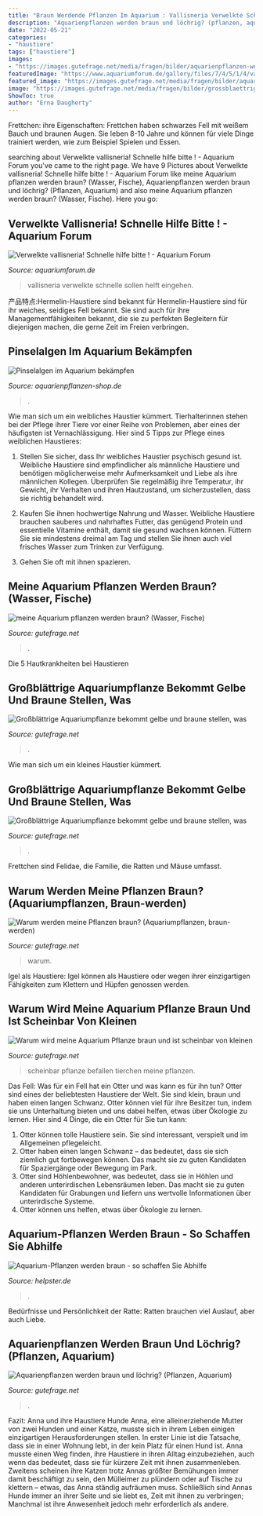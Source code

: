 ```yaml
---
title: "Braun Werdende Pflanzen Im Aquarium : Vallisneria Verwelkte Schnelle Sollen Helft Eingehen"
description: "Aquarienpflanzen werden braun und löchrig? (pflanzen, aquarium)"
date: "2022-05-21"
categories:
- "haustiere"
tags: ["haustiere"]
images:
- "https://images.gutefrage.net/media/fragen/bilder/aquarienpflanzen-werden-braun-und-loechrig/0_big.jpg?v=1501431902000"
featuredImage: "https://www.aquariumforum.de/gallery/files/7/4/5/1/4/vallisneria_neotropicalis_hp.jpg"
featured_image: "https://images.gutefrage.net/media/fragen/bilder/aquarienpflanzen-werden-braun-und-loechrig/0_big.jpg?v=1501431902000"
image: "https://images.gutefrage.net/media/fragen/bilder/grossblaettrige-aquariumpflanze-bekommt-gelbe-und-braune-stellen-was-koennte-das-problem-sein/1_big.jpg?v=1511531207000"
ShowToc: true
author: "Erna Daugherty"
---
```



Frettchen: ihre Eigenschaften: Frettchen haben schwarzes Fell mit weißem Bauch und braunen Augen. Sie leben 8-10 Jahre und können für viele Dinge trainiert werden, wie zum Beispiel Spielen und Essen.

	

		
searching about Verwelkte vallisneria! Schnelle hilfe bitte ! - Aquarium Forum you've came to the right page. We have 9 Pictures about Verwelkte vallisneria! Schnelle hilfe bitte ! - Aquarium Forum like meine Aquarium pflanzen werden braun? (Wasser, Fische), Aquarienpflanzen werden braun und löchrig? (Pflanzen, Aquarium) and also meine Aquarium pflanzen werden braun? (Wasser, Fische). Here you go:
		
    
## Verwelkte Vallisneria! Schnelle Hilfe Bitte ! - Aquarium Forum

<img loading=lazy src="https://www.aquariumforum.de/gallery/files/7/4/5/1/4/vallisneria_neotropicalis_hp.jpg" onerror="this.onerror=null;this.src='https://tse2.mm.bing.net/th?id=OIP.W95_GBXiqS3-wpHFXwkpNQAAAA&amp;pid=15.1';" alt="Verwelkte vallisneria! Schnelle hilfe bitte ! - Aquarium Forum">

_Source: aquariumforum.de_

>vallisneria verwelkte schnelle sollen helft eingehen. 

	

产品特点:Hermelin-Haustiere sind bekannt für
Hermelin-Haustiere sind für ihr weiches, seidiges Fell bekannt. Sie sind auch für ihre Managementfähigkeiten bekannt, die sie zu perfekten Begleitern für diejenigen machen, die gerne Zeit im Freien verbringen.

    
## Pinselalgen Im Aquarium Bekämpfen

<img loading=lazy src="http://www.aquarienpflanzen-shop.de/blog/wp-content/uploads/2017/05/Pinselalgen_03.jpg" onerror="this.onerror=null;this.src='https://tse2.mm.bing.net/th?id=OIP.DIg6ESoVZS9phKXHcy2DSQHaHa&amp;pid=15.1';" alt="Pinselalgen im Aquarium bekämpfen">

_Source: aquarienpflanzen-shop.de_

>. 

	

Wie man sich um ein weibliches Haustier kümmert.
Tierhalterinnen stehen bei der Pflege ihrer Tiere vor einer Reihe von Problemen, aber eines der häufigsten ist Vernachlässigung. Hier sind 5 Tipps zur Pflege eines weiblichen Haustieres:
1. Stellen Sie sicher, dass Ihr weibliches Haustier psychisch gesund ist. Weibliche Haustiere sind empfindlicher als männliche Haustiere und benötigen möglicherweise mehr Aufmerksamkeit und Liebe als ihre männlichen Kollegen. Überprüfen Sie regelmäßig ihre Temperatur, ihr Gewicht, ihr Verhalten und ihren Hautzustand, um sicherzustellen, dass sie richtig behandelt wird.

2. Kaufen Sie ihnen hochwertige Nahrung und Wasser. Weibliche Haustiere brauchen sauberes und nahrhaftes Futter, das genügend Protein und essentielle Vitamine enthält, damit sie gesund wachsen können. Füttern Sie sie mindestens dreimal am Tag und stellen Sie ihnen auch viel frisches Wasser zum Trinken zur Verfügung.

3. Gehen Sie oft mit ihnen spazieren.

    
## Meine Aquarium Pflanzen Werden Braun? (Wasser, Fische)

<img loading=lazy src="https://images.gutefrage.net/media/fragen/bilder/meine-aquarium-pflanzen-werden-braun/0_full.jpg?v=1539970637000" onerror="this.onerror=null;this.src='https://tse3.mm.bing.net/th?id=OIP.OmyKSz_vPnVBzoI_MQy8PQHaEK&amp;pid=15.1';" alt="meine Aquarium pflanzen werden braun? (Wasser, Fische)">

_Source: gutefrage.net_

>. 

	

Die 5 Hautkrankheiten bei Haustieren

    
## Großblättrige Aquariumpflanze Bekommt Gelbe Und Braune Stellen, Was

<img loading=lazy src="https://images.gutefrage.net/media/fragen/bilder/grossblaettrige-aquariumpflanze-bekommt-gelbe-und-braune-stellen-was-koennte-das-problem-sein/0_big.jpg?v=1511531207000" onerror="this.onerror=null;this.src='https://tse2.mm.bing.net/th?id=OIP.apAe9qABGNYmobD6DFbdeAAAAA&amp;pid=15.1';" alt="Großblättrige Aquariumpflanze bekommt gelbe und braune stellen, was">

_Source: gutefrage.net_

>. 

	

Wie man sich um ein kleines Haustier kümmert.

    
## Großblättrige Aquariumpflanze Bekommt Gelbe Und Braune Stellen, Was

<img loading=lazy src="https://images.gutefrage.net/media/fragen/bilder/grossblaettrige-aquariumpflanze-bekommt-gelbe-und-braune-stellen-was-koennte-das-problem-sein/1_big.jpg?v=1511531207000" onerror="this.onerror=null;this.src='https://tse3.mm.bing.net/th?id=OIP.M6U-uJ5VJhI7MDaNZAeS0AHaEK&amp;pid=15.1';" alt="Großblättrige Aquariumpflanze bekommt gelbe und braune stellen, was">

_Source: gutefrage.net_

>. 

	

Frettchen sind Felidae, die Familie, die Ratten und Mäuse umfasst.

    
## Warum Werden Meine Pflanzen Braun? (Aquariumpflanzen, Braun-werden)

<img loading=lazy src="https://images.gutefrage.net/media/fragen/bilder/warum-werden-meine-pflanzen-braun/1_full.jpg?v=1605162139000" onerror="this.onerror=null;this.src='https://tse4.mm.bing.net/th?id=OIP.5-KwdNxGOe0FLV2vr75vLAHaJ4&amp;pid=15.1';" alt="Warum werden meine Pflanzen braun? (Aquariumpflanzen, braun-werden)">

_Source: gutefrage.net_

>warum. 

	

Igel als Haustiere: Igel können als Haustiere oder wegen ihrer einzigartigen Fähigkeiten zum Klettern und Hüpfen genossen werden.

    
## Warum Wird Meine Aquarium Pflanze Braun Und Ist Scheinbar Von Kleinen

<img loading=lazy src="https://images.gutefrage.net/media/fragen/bilder/warum-wird-meine-aquarium-pflanze-braun-und-ist-scheinbar-von-kleinen-tierchen-befallen-was-kann-ich-da-tun/1_big.jpg?v=1557757314902" onerror="this.onerror=null;this.src='https://tse4.mm.bing.net/th?id=OIP.8lV5w5y52-h4CxrUb15JWwHaFj&amp;pid=15.1';" alt="Warum wird meine Aquarium Pflanze braun und ist scheinbar von kleinen">

_Source: gutefrage.net_

>scheinbar pflanze befallen tierchen meine pflanzen. 

	

Das Fell: Was für ein Fell hat ein Otter und was kann es für ihn tun?
Otter sind eines der beliebtesten Haustiere der Welt. Sie sind klein, braun und haben einen langen Schwanz. Otter können viel für ihre Besitzer tun, indem sie uns Unterhaltung bieten und uns dabei helfen, etwas über Ökologie zu lernen. Hier sind 4 Dinge, die ein Otter für Sie tun kann:
1) Otter können tolle Haustiere sein. Sie sind interessant, verspielt und im Allgemeinen pflegeleicht.
2) Otter haben einen langen Schwanz – das bedeutet, dass sie sich ziemlich gut fortbewegen können. Das macht sie zu guten Kandidaten für Spaziergänge oder Bewegung im Park.
3) Otter sind Höhlenbewohner, was bedeutet, dass sie in Höhlen und anderen unterirdischen Lebensräumen leben. Das macht sie zu guten Kandidaten für Grabungen und liefern uns wertvolle Informationen über unterirdische Systeme.
4) Otter können uns helfen, etwas über Ökologie zu lernen.

    
## Aquarium-Pflanzen Werden Braun - So Schaffen Sie Abhilfe

<img loading=lazy src="https://static.helpster.de/attachments/articles/icons/000/052/647/large/iStock_000014240280XSmall.jpg" onerror="this.onerror=null;this.src='https://tse4.mm.bing.net/th?id=OIP.3REtXQU6V5eHo1JAscHgFQAAAA&amp;pid=15.1';" alt="Aquarium-Pflanzen werden braun - so schaffen Sie Abhilfe">

_Source: helpster.de_

>. 

	

Bedürfnisse und Persönlichkeit der Ratte: Ratten brauchen viel Auslauf, aber auch Liebe.

    
## Aquarienpflanzen Werden Braun Und Löchrig? (Pflanzen, Aquarium)

<img loading=lazy src="https://images.gutefrage.net/media/fragen/bilder/aquarienpflanzen-werden-braun-und-loechrig/0_big.jpg?v=1501431902000" onerror="this.onerror=null;this.src='https://tse4.mm.bing.net/th?id=OIP.ce_2AGy8TPxouH7ZCGaNMAHaHa&amp;pid=15.1';" alt="Aquarienpflanzen werden braun und löchrig? (Pflanzen, Aquarium)">

_Source: gutefrage.net_

>. 

	

Fazit: Anna und ihre Haustiere Hunde
Anna, eine alleinerziehende Mutter von zwei Hunden und einer Katze, musste sich in ihrem Leben einigen einzigartigen Herausforderungen stellen. In erster Linie ist die Tatsache, dass sie in einer Wohnung lebt, in der kein Platz für einen Hund ist. Anna musste einen Weg finden, ihre Haustiere in ihren Alltag einzubeziehen, auch wenn das bedeutet, dass sie für kürzere Zeit mit ihnen zusammenleben. Zweitens scheinen ihre Katzen trotz Annas größter Bemühungen immer damit beschäftigt zu sein, den Mülleimer zu plündern oder auf Tische zu klettern – etwas, das Anna ständig aufräumen muss. Schließlich sind Annas Hunde immer an ihrer Seite und sie liebt es, Zeit mit ihnen zu verbringen; Manchmal ist ihre Anwesenheit jedoch mehr erforderlich als andere.

